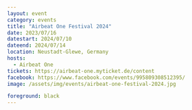 ```yaml
---
layout: event
category: events
title: "Airbeat One Festival 2024"
date: 2023/07/16
datestart: 2024/07/10
dateend: 2024/07/14
location: Neustadt-Glewe, Germany
hosts:
  - Airbeat One
tickets: https://airbeat-one.myticket.de/content
facebook: https://www.facebook.com/events/995809308512395/
image: /assets/img/events/airbeat-one-festival-2024.jpg

foreground: black
---
```

